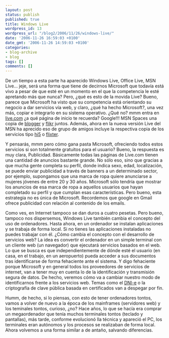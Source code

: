 ```yaml
---
layout: post
status: publish
published: true
title: Windows Live
wordpress_id: 13
wordpress_url: "/blog2/2006/11/26/windows-live/"
date: '2006-11-26 16:59:03 +0100'
date_gmt: '2006-11-26 14:59:03 +0100'
categories:
- blog-archive
- blog
tags: []
comments: []
---
```

<p>De un tiempo a esta parte ha aparecido Windows Live, Office Live, MSN Live... jeje, será una forma que tiene de decirnos Microsoft que todavía está vivo a pesar de que esté en un momento en el que la competencia le esté apretando más que nunca? Pero, ¿qué es esto de la movida Live? Bueno, parece que Microsoft ha visto que su competencia está orientando su negocio a dar servicios vía web, y claro, ¿qué ha hecho Microsoft?, una vez más, copiar e integrarlo en su sistema operativo. ¿Qué no? mmm entra en <a title="Página de Live.com" href="http://www.live.com">live.com</a> ¿a qué página de inicio te recuerda? Google!!! MSN Spaces una copia de <a href="http://www.blogger.com/start">blogger</a> y <a href="http://www.flickr.com/">flikr</a>  juntos. Además, ahora en la nueva versión Live del MSN ha aprecido eso de grupo de amigos incluye la respectiva copia de los servicios tipo <a href="http://www.hi5.com">hi5</a> o <a href="http://www.flixter.com">flixter</a>.</p>
<p>Y pensarás, mmm pero cómo gana pasta Microsoft, ofreciendo todos estos servicios si son totalmente gratuitos para el usuario? Bueno, la respuesta es muy clara, Publicidad. Básicamente todas las páginas de Live.com tienen una cantidad de anuncios bastante grande. No sólo eso, sino que gracias a que mucha gente completa su perfil, donde indica sexo, edad, localización, se puede enviar publicidad a través de banners a un determinado sector, por ejemplo, supongamos que una marca de ropa quiere anunciarse a mujeres jóvenes de entre 20 y 30 años. Microsoft sólo tendría que mostrar los anuncios de esa marca de ropa a aquellos usuarios que hayan completado su perfil y que cumplan esas características. Pero bueno, esta estrategia no es única de Microsoft. Recordemos que google en Gmail ofrece publicidad con relación al contenido de los emails.</p>
<p>Como ves, en Internet tampoco se dan duros a cuatro pesetas. Pero bueno, tampoco nos dispersemos, Windows Live también cambia el concepto del uso de ordenadores. Hasta ahora, en un ordenador se instalan aplicaciones y se trabaja de forma local. Si no tienes las aplicaciones instaladas no puedes trabajar con él. ¿Cómo cambia el concepto con el desarrollo de servicios web? La idea es convertir el ordenador en un simple terminal con un cliente web (un navegador) que ejecutará servicios basados en el web. Lo que se busca es que independientemente de dónde esté el usuario (en casa, en el trabajo, en un aeropuerto) pueda acceder a sus documentos tras identificarse de forma fehaciente ante el sistema. Y digo fehaciente porque Microsoft y en general todos los proveedores de servicios de internet, van a tener muy en cuenta lo de la identificación y transmisión segura de datos. De hecho, veremos cómo va a cambiar nuestro modo de identificarnos frente a los servicios web. Temas como el <a href="http://www.dnielectronico.es">DNI-e</a> o la criptografía de clave pública basada en certificados van a despegar por fin.</p>
<p>Humm, de hecho, si lo piensas, con esto de tener ordenadores tontos, vamos a volver de nuevo a la época de los mainframes  (servidores web) y los teminales tontos, curioso, ¿no? Hace años, lo que se hacía era comprar un megaordenador que tenía muchos terminales tontos (teclado y pantallas), más tarde, conforme evolucionó lla técnica y apareció el PC, los terminales eran autónomos y los procesos se realizaban de forma local. Ahora volvemos a una forma similar a de antaño, salvando diferencias.</p>
